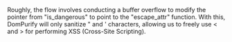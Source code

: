 Roughly, the flow involves conducting a buffer overflow to modify the pointer from "is_dangerous" to point to the "escape_attr" function. With this, DomPurify will only sanitize " and ' characters, allowing us to freely use < and > for performing XSS (Cross-Site Scripting). 